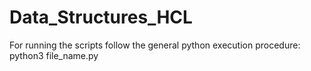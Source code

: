 # Data_Structures_HCL
For running the scripts follow the general python execution procedure:
  python3 file_name.py

 
